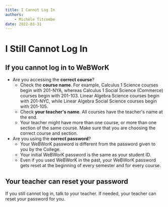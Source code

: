 ```yaml
---
title: I Cannot Log In
authors:
    - Michèle Titcombe
date: 2022-03-31
---
```

# I Still Cannot Log In

## If you cannot log in to WeBWorK

- Are you accessing the **correct course**?
    + Check the **course name**. For example, Calculus 1 Science courses
        begin with 201-NYA, whereas Calculus 1 Social Science (Commerce)
        courses begin with 201-103. Linear Algebra Science courses begin
        with 201-NYC, while Linear Algebra Social Science courses
        begin with 201-105.
    + Check **your teacher's name**. All courses have the teacher's name at
        the end.
    + Your teacher might have more than one course, or more than one
        section of the same course.
        Make sure that you are choosing the correct course and section.
- Are you using the **correct password**?
    + Your WeBWorK password is different from the password given to
        you by the College.
    + Your initial WeBWorK password is the same as your student ID.
    + Even if you used WeBWorK in the past, your WeBWorK password gets
        reset at the beginning of every semester and for every course.

## Your teacher can reset your password

If you still cannot log in, talk to your teacher. If needed, your
teacher can reset your password for you.
